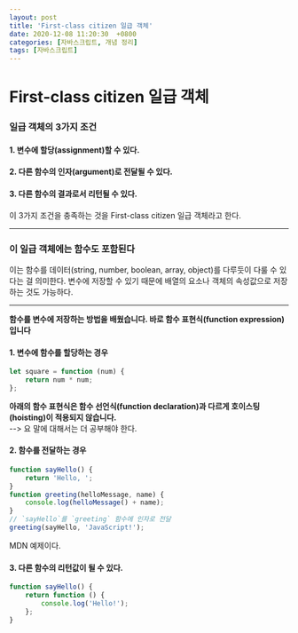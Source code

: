 ```yaml
---
layout: post
title: 'First-class citizen 일급 객체'
date: 2020-12-08 11:20:30  +0800
categories: [자바스크립트, 개념 정리]
tags: [자바스크립트]
---
```


# **First-class citizen 일급 객체**

### **일급 객체의 3가지 조건**

#### **1. 변수에 할당(assignment)할 수 있다.**

#### **2. 다른 함수의 인자(argument)로 전달될 수 있다.**

#### **3. 다른 함수의 결과로서 리턴될 수 있다.**

이 3가지 조건을 충족하는 것을 First-class citizen 일급 객체라고 한다.

---

### **이 일급 객체에는 함수도 포함된다**

이는 함수를 데이터(string, number, boolean, array, object)를 다루듯이 다룰 수 있다는 걸 의미한다.
변수에 저장할 수 있기 때문에 배열의 요소나 객체의 속성값으로 저장하는 것도 가능하다.

---

**함수를 변수에 저장하는 방법을 배웠습니다. 바로 함수 표현식(function expression) 입니다**

#### **1. 변수에 함수를 할당하는 경우**

```js
let square = function (num) {
	return num * num;
};
```

**아래의 함수 표현식은 함수 선언식(function declaration)과 다르게 호이스팅(hoisting)이 적용되지 않습니다.**  
--> 요 말에 대해서는 더 공부해야 한다.

#### **2. 함수를 전달하는 경우**

```js
function sayHello() {
	return 'Hello, ';
}
function greeting(helloMessage, name) {
	console.log(helloMessage() + name);
}
// `sayHello`를 `greeting` 함수에 인자로 전달
greeting(sayHello, 'JavaScript!');
```

MDN 예제이다.

#### **3. 다른 함수의 리턴값이 될 수 있다.**

```js
function sayHello() {
	return function () {
		console.log('Hello!');
	};
}
```
